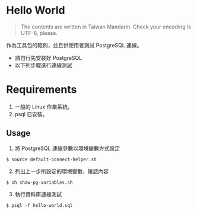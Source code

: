 # Hello World
> The contents are written in Taiwan Mandarin. Check your encoding is UTF-8, please.

作為工具包的範例，並且供使用者測試 PostgreSQL 連線。
- 請自行先安裝好 PostgreSQL
- 以下列步驟進行連線測試

# Requirements
1. 一般的 Linux 作業系統。
2. psql 已安裝。

## Usage
1. 將 PostgreSQL 連線參數以環境變數方式設定
```
$ source default-connect-helper.sh
```
2. 列出上一步所設定的環境變數，確認內容
```
$ sh show-pg-variables.sh
```
3. 執行資料庫連線測試
```
$ psql -f hello-world.sql
```

